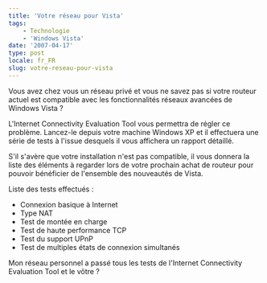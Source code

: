 ```yaml
---
title: 'Votre réseau pour Vista'
tags:
    - Technologie
    - 'Windows Vista'
date: '2007-04-17'
type: post
locale: fr_FR
slug: votre-reseau-pour-vista
---
```


Vous avez chez vous un réseau privé et vous ne savez pas si votre routeur actuel est compatible avec les fonctionnalités réseaux avancées de Windows Vista&nbsp;?

L'Internet Connectivity Evaluation Tool vous permettra de régler ce problème. Lancez-le depuis votre machine Windows XP et il effectuera une série de tests à l'issue desquels il vous affichera un rapport détaillé.

S'il s'avère que votre installation n'est pas compatible, il vous donnera la liste des éléments à regarder lors de votre prochain achat de routeur pour pouvoir bénéficier de l'ensemble des nouveautés de Vista.

Liste des tests effectués&nbsp;:

* Connexion basique à Internet
* Type NAT
* Test de montée en charge
* Test de haute performance TCP
* Test du support UPnP
* Test de multiples états de connexion simultanés

Mon réseau personnel a passé tous les tests de l'Internet Connectivity Evaluation Tool et le vôtre&nbsp;?
